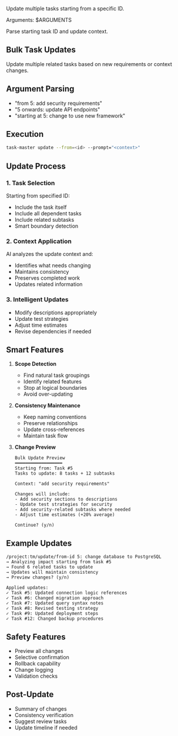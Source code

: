 Update multiple tasks starting from a specific ID.

Arguments: $ARGUMENTS

Parse starting task ID and update context.

## Bulk Task Updates

Update multiple related tasks based on new requirements or context changes.

## Argument Parsing

- "from 5: add security requirements"
- "5 onwards: update API endpoints"
- "starting at 5: change to use new framework"

## Execution

```bash
task-master update --from=<id> --prompt="<context>"
```

## Update Process

### 1. **Task Selection**

Starting from specified ID:

- Include the task itself
- Include all dependent tasks
- Include related subtasks
- Smart boundary detection

### 2. **Context Application**

AI analyzes the update context and:

- Identifies what needs changing
- Maintains consistency
- Preserves completed work
- Updates related information

### 3. **Intelligent Updates**

- Modify descriptions appropriately
- Update test strategies
- Adjust time estimates
- Revise dependencies if needed

## Smart Features

1. **Scope Detection**
   - Find natural task groupings
   - Identify related features
   - Stop at logical boundaries
   - Avoid over-updating

2. **Consistency Maintenance**
   - Keep naming conventions
   - Preserve relationships
   - Update cross-references
   - Maintain task flow

3. **Change Preview**

   ```
   Bulk Update Preview
   ━━━━━━━━━━━━━━━━━━
   Starting from: Task #5
   Tasks to update: 8 tasks + 12 subtasks

   Context: "add security requirements"

   Changes will include:
   - Add security sections to descriptions
   - Update test strategies for security
   - Add security-related subtasks where needed
   - Adjust time estimates (+20% average)

   Continue? (y/n)
   ```

## Example Updates

```
/project:tm/update/from-id 5: change database to PostgreSQL
→ Analyzing impact starting from task #5
→ Found 6 related tasks to update
→ Updates will maintain consistency
→ Preview changes? (y/n)

Applied updates:
✓ Task #5: Updated connection logic references
✓ Task #6: Changed migration approach
✓ Task #7: Updated query syntax notes
✓ Task #8: Revised testing strategy
✓ Task #9: Updated deployment steps
✓ Task #12: Changed backup procedures
```

## Safety Features

- Preview all changes
- Selective confirmation
- Rollback capability
- Change logging
- Validation checks

## Post-Update

- Summary of changes
- Consistency verification
- Suggest review tasks
- Update timeline if needed
